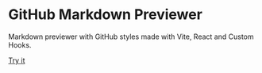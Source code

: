 # GitHub Markdown Previewer

Markdown previewer with GitHub styles made with Vite, React and Custom Hooks.

[Try it](https://6630994b4cc736996d54c51b--lucent-froyo-122575.netlify.app/)
